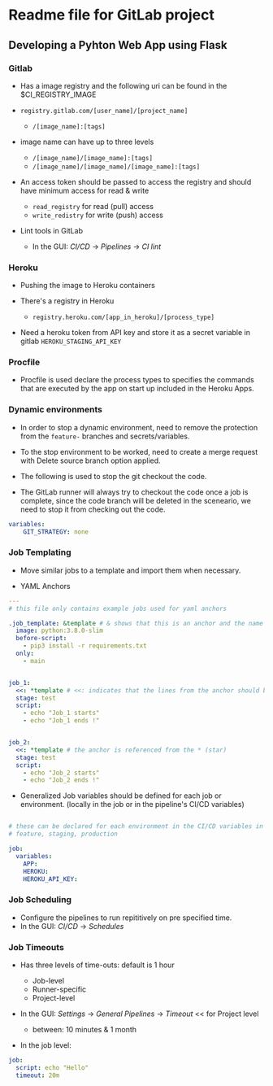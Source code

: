 # Readme file for GitLab project

## Developing a Pyhton Web App using Flask

### Gitlab

- Has a image registry and the following uri can be found in the $CI_REGISTRY_IMAGE

- `registry.gitlab.com/[user_name]/[project_name]`
    - `/[image_name]:[tags]`

- image name can have up to three levels
    - `/[image_name]/[image_name]:[tags]`
    - `/[image_name]/[image_name]/[image_name]:[tags]`

- An access token should be passed to access the registry and should have minimum access for read & write
    - `read_registry` for read (pull) access
    - `write_redistry` for write (push) access

- Lint tools in GitLab
    - In the GUI: *CI/CD* -> *Pipelines* -> *CI lint*


### Heroku

- Pushing the image to Heroku containers

- There's a registry in Heroku
    - `registry.heroku.com/[app_in_heroku]/[process_type]`

- Need a heroku token from API key and store it as a secret variable in gitlab `HEROKU_STAGING_API_KEY`


### Procfile

- Procfile is used declare the process types to specifies the commands that are executed by the app on start up included in the Heroku Apps.


### Dynamic environments

- In order to stop a dynamic environment, need to remove the protection from the `feature-` branches and secrets/variables.
- To the stop environment to be worked, need to create a merge request with Delete source branch option applied.

- The following is used to stop the git checkout the code.
- The GitLab runner will always try to checkout the code once a job is complete, since the code branch will be deleted in the sceneario, we need to stop it from checking out the code.

```yml
variables:
    GIT_STRATEGY: none
```


### Job Templating

- Move similar jobs to a template and import them when necessary.

- YAML Anchors

```yml
---
# this file only contains example jobs used for yaml anchors

.job_template: &template # & shows that this is an anchor and the name of the anchor is `template`
  image: python:3.8.0-slim
  before-script:
    - pip3 install -r requirements.txt
  only:
    - main


job_1:
  <<: *template # <<: indicates that the lines from the anchor should be merged to this mapping.
  stage: test
  script:
    - echo "Job_1 starts"
    - echo "Job_1 ends !"


job_2:
  <<: *template # the anchor is referenced from the * (star)
  stage: test
  script:
    - echo "Job_2 starts"
    - echo "Job_2 ends !"
```

- Generalized Job variables should be defined for each job or environment. (locally in the job or in the pipeline's CI/CD variables)

```yml

# these can be declared for each environment in the CI/CD variables in the project settings
# feature, staging, production

job:
  variables:
    APP:
    HEROKU:
    HEROKU_API_KEY:
```


### Job Scheduling

- Configure the pipelines to run repititively on pre specified time.
- In the GUI: *CI/CD* -> *Schedules*


### Job Timeouts

- Has three levels of time-outs: default is 1 hour
    - Job-level
    - Runner-specific
    - Project-level

- In the GUI: *Settings* -> *General Pipelines* -> *Timeout* << for Project level
    - between: 10 minutes & 1 month

- In the job level:
```yml
job:
  script: echo "Hello"
  timeout: 20m
```